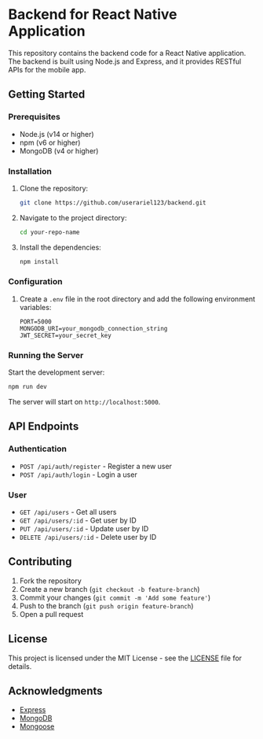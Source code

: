 # Backend for React Native Application

This repository contains the backend code for a React Native application. The backend is built using Node.js and Express, and it provides RESTful APIs for the mobile app.

## Getting Started

### Prerequisites

- Node.js (v14 or higher)
- npm (v6 or higher)
- MongoDB (v4 or higher)

### Installation

1. Clone the repository:
    ```sh
    git clone https://github.com/userariel123/backend.git
    ```
2. Navigate to the project directory:
    ```sh
    cd your-repo-name
    ```
3. Install the dependencies:
    ```sh
    npm install
    ```

### Configuration

1. Create a `.env` file in the root directory and add the following environment variables:
    ```env
    PORT=5000
    MONGODB_URI=your_mongodb_connection_string
    JWT_SECRET=your_secret_key
    ```

### Running the Server

Start the development server:
```sh
npm run dev
```

The server will start on `http://localhost:5000`.

## API Endpoints

### Authentication

- `POST /api/auth/register` - Register a new user
- `POST /api/auth/login` - Login a user

### User

- `GET /api/users` - Get all users
- `GET /api/users/:id` - Get user by ID
- `PUT /api/users/:id` - Update user by ID
- `DELETE /api/users/:id` - Delete user by ID

## Contributing

1. Fork the repository
2. Create a new branch (`git checkout -b feature-branch`)
3. Commit your changes (`git commit -m 'Add some feature'`)
4. Push to the branch (`git push origin feature-branch`)
5. Open a pull request

## License

This project is licensed under the MIT License - see the [LICENSE](LICENSE) file for details.

## Acknowledgments

- [Express](https://expressjs.com/)
- [MongoDB](https://www.mongodb.com/)
- [Mongoose](https://mongoosejs.com/)
